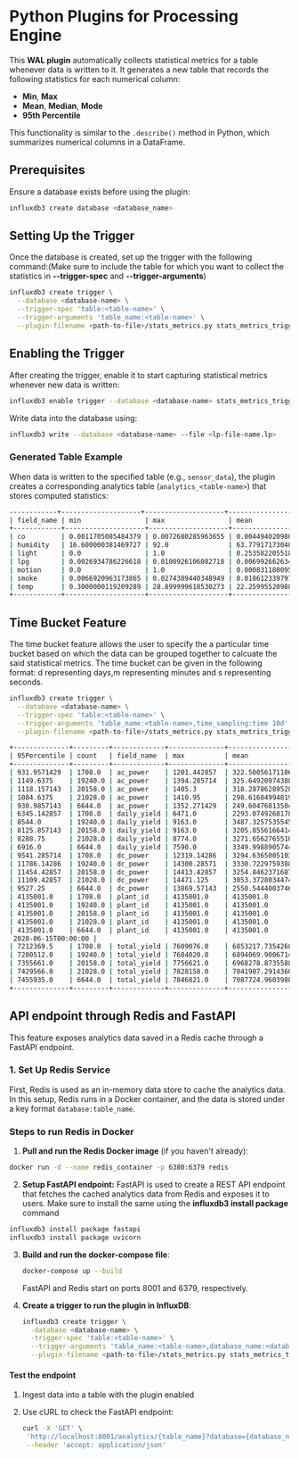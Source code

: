 # **Python Plugins for Processing Engine**

This **WAL plugin** automatically collects statistical metrics for a table whenever data is written to it. It generates a new table that records the following statistics for each numerical column:

- **Min**, **Max**  
- **Mean**, **Median**, **Mode**  
- **95th Percentile**  

This functionality is similar to the `.describe()` method in Python, which summarizes numerical columns in a DataFrame.

## **Prerequisites**

Ensure a database exists before using the plugin:

```bash
influxdb3 create database <database_name>
```

## **Setting Up the Trigger**

Once the database is created, set up the trigger with the following command:(Make sure to include the table for which you want to collect the statistics in **--trigger-spec** and **--trigger-arguments**)

```bash
influxdb3 create trigger \
  --database <database-name> \
  --trigger-spec 'table:<table-name>' \
  --trigger-arguments 'table_name:<table-name>' \
  --plugin-filename <path-to-file>/stats_metrics.py stats_metrics_trigger
```

## **Enabling the Trigger**

After creating the trigger, enable it to start capturing statistical metrics whenever new data is written:

```bash
influxdb3 enable trigger --database <database-name> stats_metrics_trigger
```

Write data into the database using:

```bash
influxdb3 write --database <database-name> --file <lp-file-name.lp>
```

### **Generated Table Example**

When data is written to the specified table (e.g., `sensor_data`), the plugin creates a corresponding analytics table (`analytics_<table-name>`) that stores computed statistics:

```bash
------------+--------------------+--------------------+-----------------------+--------------------+--------------------+---------------------+
| field_name | min                | max                | mean                  | median             | mode               | 95th_percentile    |
+------------+--------------------+--------------------+-----------------------+--------------------+--------------------+--------------------+
| co         | 0.0011705085484379 | 0.0072680285963655 | 0.004494020980943046  | 0.0043415449971564 | 0.0014023067180012 | 0.0067827228544403 |
| humidity   | 16.600000381469727 | 92.0               | 63.77917173040387     | 60.70000076293945  | 77.19999694824219  | 79.30000305175781  |
| light      | 0.0                | 1.0                | 0.25358220551831306   | 0.0                | 0.0                | 1.0                |
| lpg        | 0.0026934786226618 | 0.0100926106082718 | 0.0069926626347598594 | 0.006952254607111  | 0.003069572712416  | 0.0096004658551668 |
| motion     | 0.0                | 1.0                | 0.000831180095043637  | 0.0                | 0.0                | 0.0                |
| smoke      | 0.0066920963173865 | 0.0274389440348949 | 0.018612339797727463  | 0.0184269059272954 | 0.0076947918250824 | 0.0260121274822193 |
| temp       | 0.3000000119209289 | 28.899999618530273 | 22.259955209882623    | 22.2               | 22.2               | 27.600000381469727 |
+------------+--------------------+--------------------+-----------------------+--------------------+--------------------+--------------------+
```

## **Time Bucket Feature**

The time bucket feature allows the user to specify the a particular time bucket based on which the data can be grouped together to calcuate the said statistical metrics. The time bucket can be given in the following format: d representing days,m representing minutes and s representing seconds.

```bash
influxdb3 create trigger \
  --database <database-name> \
  --trigger-spec 'table:<table-name>' \
  --trigger-arguments 'table_name:<table-name>,time_sampling:time 10d' \
  --plugin-filename <path-to-file>/stats_metrics.py stats_metrics_trigger
```

```bash
+--------------+---------+-------------+--------------+-----------------------+--------------------+--------------+-----------+-------------------------------+---------------------+
| 95Percentile | count   | field_name  | max          | mean                  | median             | min          | mode      | time                          | time_bucket         |
+--------------+---------+-------------+--------------+-----------------------+--------------------+--------------+-----------+-------------------------------+---------------------+
| 931.9571429  | 1708.0  | ac_power    | 1201.442857  | 322.50056171106166    | 200.9875           | 0.0          | 0.0       | 2025-02-27T14:44:40.758843047 | 2020-05-06T00:00:00 |
| 1149.6375    | 19240.0 | ac_power    | 1394.285714  | 325.6492097438818     | 43.357142859999996 | 0.0          | 0.0       | 2025-02-27T14:44:40.758843047 | 2020-05-16T00:00:00 |
| 1118.157143  | 20158.0 | ac_power    | 1405.3       | 318.287862895283      | 60.3125            | 0.0          | 0.0       | 2025-02-27T14:44:40.758843047 | 2020-05-26T00:00:00 |
| 1084.6375    | 21028.0 | ac_power    | 1410.95      | 298.6168499481945     | 29.986607145       | 0.0          | 0.0       | 2025-02-27T14:44:40.758843047 | 2020-06-05T00:00:00 |
| 930.9857143  | 6644.0  | ac_power    | 1352.271429  | 249.6047681350431     | 0.0                | 0.0          | 0.0       | 2025-02-27T14:44:40.758843047 | 2020-06-15T00:00:00 |
| 6345.142857  | 1708.0  | daily_yield | 6471.0       | 2293.074926817813     | 1159.625           | 0.0          | 0.0       | 2025-02-27T14:44:40.758843047 | 2020-05-06T00:00:00 |
| 8544.0       | 19240.0 | daily_yield | 9163.0       | 3487.325753554537     | 2922.2589285       | 0.0          | 0.0       | 2025-02-27T14:44:40.758843047 | 2020-05-16T00:00:00 |
| 8125.857143  | 20158.0 | daily_yield | 9163.0       | 3205.855616641442     | 2319.0535715       | 0.0          | 0.0       | 2025-02-27T14:44:40.758843047 | 2020-05-26T00:00:00 |
| 8288.75      | 21028.0 | daily_yield | 8774.0       | 3271.6562765510353    | 2560.5             | 0.0          | 0.0       | 2025-02-27T14:44:40.758843047 | 2020-06-05T00:00:00 |
| 6916.0       | 6644.0  | daily_yield | 7590.0       | 3349.9988905744954    | 3828.5089285       | 0.0          | 0.0       | 2025-02-27T14:44:40.758843047 | 2020-06-15T00:00:00 |
| 9541.285714  | 1708.0  | dc_power    | 12319.14286  | 3294.636500510388     | 2050.205357        | 0.0          | 0.0       | 2025-02-27T14:44:40.758843047 | 2020-05-06T00:00:00 |
| 11786.14286  | 19240.0 | dc_power    | 14300.28571  | 3330.722975938894     | 448.2857143        | 0.0          | 0.0       | 2025-02-27T14:44:40.758843047 | 2020-05-16T00:00:00 |
| 11454.42857  | 20158.0 | dc_power    | 14413.42857  | 3254.8462371687065    | 622.91964285       | 0.0          | 0.0       | 2025-02-27T14:44:40.758843047 | 2020-05-26T00:00:00 |
| 11109.42857  | 21028.0 | dc_power    | 14471.125    | 3053.3728034474943    | 310.5357143        | 0.0          | 0.0       | 2025-02-27T14:44:40.758843047 | 2020-06-05T00:00:00 |
| 9527.25      | 6644.0  | dc_power    | 13869.57143  | 2550.5444003746293    | 0.0                | 0.0          | 0.0       | 2025-02-27T14:44:40.758843047 | 2020-06-15T00:00:00 |
| 4135001.0    | 1708.0  | plant_id    | 4135001.0    | 4135001.0             | 4135001.0          | 4135001.0    | 4135001.0 | 2025-02-27T14:44:40.758843047 | 2020-05-06T00:00:00 |
| 4135001.0    | 19240.0 | plant_id    | 4135001.0    | 4135001.0             | 4135001.0          | 4135001.0    | 4135001.0 | 2025-02-27T14:44:40.758843047 | 2020-05-16T00:00:00 |
| 4135001.0    | 20158.0 | plant_id    | 4135001.0    | 4135001.0             | 4135001.0          | 4135001.0    | 4135001.0 | 2025-02-27T14:44:40.758843047 | 2020-05-26T00:00:00 |
| 4135001.0    | 21028.0 | plant_id    | 4135001.0    | 4135001.0             | 4135001.0          | 4135001.0    | 4135001.0 | 2025-02-27T14:44:40.758843047 | 2020-06-05T00:00:00 |
| 4135001.0    | 6644.0  | plant_id    | 4135001.0    | 4135001.0             | 4135001.0          | 4135001.0    | 4135001.0 | 2025-02-27T14:44:40.758843047 | 2020-06-15T00:00:00 |
 2020-06-15T00:00:00 |
| 7212369.5    | 1708.0  | total_yield | 7609076.0    | 6853217.735426814     | 7023181.5715       | 6183645.0    | 7206408.0 | 2025-02-27T14:44:40.758843047 | 2020-05-06T00:00:00 |
| 7280512.0    | 19240.0 | total_yield | 7684020.0    | 6894069.900671478     | 7064201.0          | 6190002.0    | 6555136.0 | 2025-02-27T14:44:40.758843047 | 2020-05-16T00:00:00 |
| 7355661.0    | 20158.0 | total_yield | 7756621.0    | 6968278.873558895     | 7140899.0          | 6264579.0    | 0.0       | 2025-02-27T14:44:40.758843047 | 2020-05-26T00:00:00 |
| 7429566.0    | 21028.0 | total_yield | 7828158.0    | 7041907.29143604      | 7213001.0          | 6337019.0    | 0.0       | 2025-02-27T14:44:40.758843047 | 2020-06-05T00:00:00 |
| 7455935.0    | 6644.0  | total_yield | 7846821.0    | 7087724.960398853     | 7256784.4465       | 6407683.0    | 7281035.0 | 2025-02-27T14:44:40.758843047 | 2020-06-15T00:00:00 |
+--------------+---------+-------------+--------------+-----------------------+--------------------+--------------+-----------+-------------------------------+---------------------+
```

## API endpoint through Redis and FastAPI

This feature exposes analytics data saved in a Redis cache through a FastAPI endpoint.

### **1. Set Up Redis Service**

First, Redis is used as an in-memory data store to cache the analytics data. In this setup, Redis runs in a Docker container, and the data is stored under a key format `database:table_name`.

### Steps to run Redis in Docker

1. **Pull and run the Redis Docker image** (if you haven't already):

 ```bash
 docker run -d --name redis_container -p 6380:6379 redis
 ```

2. **Setup FastAPI endpoint:** FastAPI is used to create a REST API endpoint that fetches the cached analytics data from Redis and exposes it to users. Make sure to install the same using the **influxdb3 install package** command

  ```bash
  influxdb3 install package fastapi
  influxdb3 install package uvicorn
  ```

3. **Build and run the docker-compose file**:

    ```bash
    docker-compose up --build
    ```

   FastAPI and Redis start on ports 8001 and 6379, respectively.

4. **Create a trigger to run the plugin in InfluxDB**:

   ```bash
   influxdb3 create trigger \
     -database <database-name> \
     -trigger-spec 'table:<table-name>' \
     --trigger-arguments 'table_name:<table-name>,database_name:<database_name>' \
     --plugin-filename <path-to-file>/stats_metrics.py stats_metrics_trigger
   ```

#### Test the endpoint

1. Ingest data into a table with the plugin enabled
2. Use cURL to check the FastAPI endpoint:

   ```bash
   curl -X 'GET' \
    'http://localhost:8001/analytics/{table_name}?database={database_name}' \
    --header 'accept: application/json'
   ```
